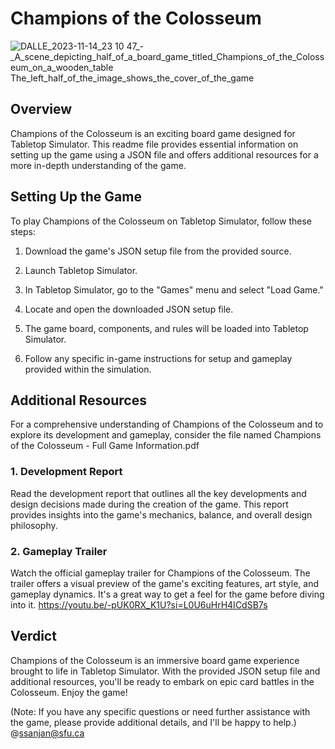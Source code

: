 # Champions of the Colosseum
![DALLE_2023-11-14_23 10 47_-_A_scene_depicting_half_of_a_board_game_titled_Champions_of_the_Colosseum_on_a_wooden_table _The_left_half_of_the_image_shows_the_cover_of_the_game_](https://github.com/ssanjan123/Champions-of-the-Colosseum/assets/84153519/391b00a6-06cc-40aa-b3fe-501587a180c9)

## Overview

Champions of the Colosseum is an exciting board game designed for Tabletop Simulator. This readme file provides essential information on setting up the game using a JSON file and offers additional resources for a more in-depth understanding of the game.

## Setting Up the Game

To play Champions of the Colosseum on Tabletop Simulator, follow these steps:

1. Download the game's JSON setup file from the provided source.

2. Launch Tabletop Simulator.

3. In Tabletop Simulator, go to the "Games" menu and select "Load Game."

4. Locate and open the downloaded JSON setup file.

5. The game board, components, and rules will be loaded into Tabletop Simulator.

6. Follow any specific in-game instructions for setup and gameplay provided within the simulation.

## Additional Resources

For a comprehensive understanding of Champions of the Colosseum and to explore its development and gameplay, consider the file named
Champions of the Colosseum - Full Game Information.pdf

### 1. Development Report

Read the development report that outlines all the key developments and design decisions made during the creation of the game. This report provides insights into the game's mechanics, balance, and overall design philosophy.

### 2. Gameplay Trailer

Watch the official gameplay trailer for Champions of the Colosseum. The trailer offers a visual preview of the game's exciting features, art style, and gameplay dynamics. It's a great way to get a feel for the game before diving into it.
https://youtu.be/-pUK0RX_K1U?si=L0U6uHrH4ICdSB7s

## Verdict

Champions of the Colosseum is an immersive board game experience brought to life in Tabletop Simulator. With the provided JSON setup file and additional resources, you'll be ready to embark on epic card battles in the Colosseum. Enjoy the game!

(Note: If you have any specific questions or need further assistance with the game, please provide additional details, and I'll be happy to help.)
@ssanjan@sfu.ca

